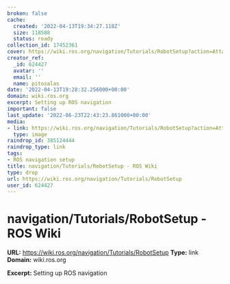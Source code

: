 ```yaml
---
broken: false
cache:
  created: '2022-04-13T19:34:27.118Z'
  size: 118588
  status: ready
collection_id: 17452361
cover: https://wiki.ros.org/navigation/Tutorials/RobotSetup?action=AttachFile&do=get&target=overview_tf_small.png
creator_ref:
  _id: 624427
  avatar: ''
  email: ''
  name: pitosalas
date: '2022-04-13T19:28:32.256000+00:00'
domain: wiki.ros.org
excerpt: Setting up ROS navigation
important: false
last_update: '2022-06-23T22:43:23.861000+00:00'
media:
- link: https://wiki.ros.org/navigation/Tutorials/RobotSetup?action=AttachFile&do=get&target=overview_tf_small.png
  type: image
raindrop_id: 385124444
raindrop_type: link
tags:
- ROS navigation setup
title: navigation/Tutorials/RobotSetup - ROS Wiki
type: drop
url: https://wiki.ros.org/navigation/Tutorials/RobotSetup
user_id: 624427
---
```


# navigation/Tutorials/RobotSetup - ROS Wiki

**URL:** https://wiki.ros.org/navigation/Tutorials/RobotSetup
**Type:** link
**Domain:** wiki.ros.org

**Excerpt:** Setting up ROS navigation
